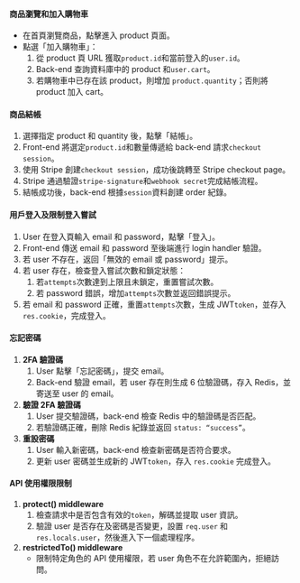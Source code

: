 #### 商品瀏覽和加入購物車

- 在首頁瀏覽商品，點擊進入 product 頁面。
- 點選「加入購物車」：
  1. 從 product 頁 URL 獲取`product.id`和當前登入的`user.id`。
  2. Back-end 查詢資料庫中的 product 和`user.cart`。
  3. 若購物車中已存在該 product，則增加 `product.quantity`；否則將 product 加入 cart。

#### 商品結帳

1. 選擇指定 product 和 quantity 後，點擊「結帳」。
2. Front-end 將選定`product.id`和數量傳遞給 back-end 請求`checkout session`。
3. 使用 Stripe 創建`checkout session`，成功後跳轉至 Stripe checkout page。
4. Stripe 通過驗證`stripe-signature`和`webhook secret`完成結帳流程。
5. 結帳成功後，back-end 根據`session`資料創建 order 紀錄。

#### 用戶登入及限制登入嘗試

1. User 在登入頁輸入 email 和 password，點擊「登入」。
2. Front-end 傳送 email 和 password 至後端進行 login handler 驗證。
3. 若 user 不存在，返回「無效的 email 或 password」提示。
4. 若 user 存在，檢查登入嘗試次數和鎖定狀態：
   1. 若`attempts`次數達到上限且未鎖定，重置嘗試次數。
   2. 若 password 錯誤，增加`attempts`次數並返回錯誤提示。
5. 若 email 和 password 正確，重置`attempts`次數，生成 JWT`token`，並存入`res.cookie`，完成登入。

#### 忘記密碼

1. **2FA 驗證碼**
   1. User 點擊「忘記密碼」，提交 email。
   2. Back-end 驗證 email，若 user 存在則生成 6 位驗證碼，存入 Redis，並寄送至 user 的 email。
2. **驗證 2FA 驗證碼**
   1. User 提交驗證碼，back-end 檢查 Redis 中的驗證碼是否匹配。
   2. 若驗證碼正確，刪除 Redis 紀錄並返回 `status: “success”`。
3. **重設密碼**
   1. User 輸入新密碼，back-end 檢查新密碼是否符合要求。
   2. 更新 user 密碼並生成新的 JWT`token`，存入 `res.cookie` 完成登入。

#### API 使用權限限制

1. **protect() middleware**
   1. 檢查請求中是否包含有效的`token`，解碼並提取 user 資訊。
   2. 驗證 user 是否存在及密碼是否變更，設置 `req.user` 和 `res.locals.user`，然後進入下一個處理程序。
2. **restrictedTo() middleware**
   - 限制特定角色的 API 使用權限，若 user 角色不在允許範圍內，拒絕訪問。
